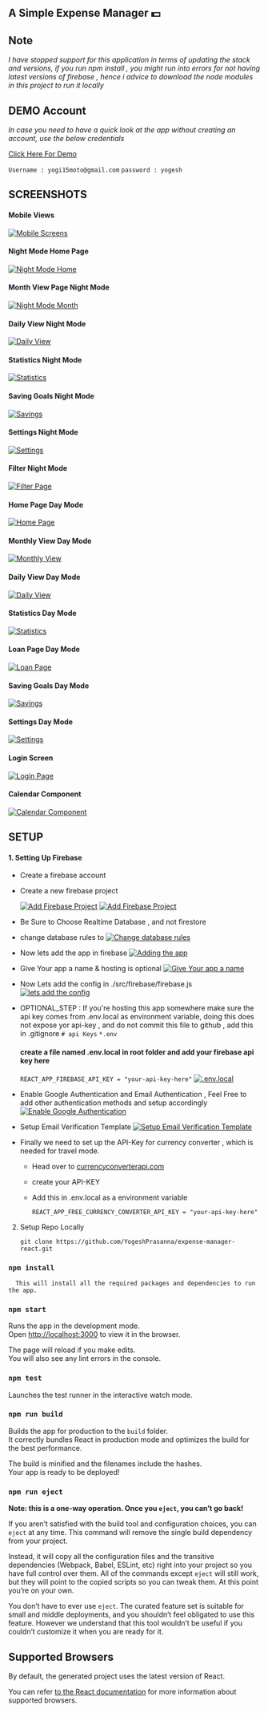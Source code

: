 ## A Simple Expense Manager 💵

## Note

*_I have stopped support for this application in terms of updating the stack and versions, if you run npm install , you might run into errors for not having latest versions of firebase , hence i advice to download the node modules in this project to run it locally_*

## DEMO Account

*_In case you need to have a quick look at the app without creating an account, use the below credentials_*

[Click Here For Demo](https://sad-shirley-6ef62f.netlify.com/)

`Username : yogi15moto@gmail.com`
`password : yogesh`

## SCREENSHOTS

#### Mobile Views
[![Mobile Screens](https://i.postimg.cc/c1jZTXVX/mobile-Views.png)](https://sad-shirley-6ef62f.netlify.com/)

#### Night Mode Home Page
[![Night Mode Home](https://i.postimg.cc/mZVBMTwf/Home1.png)](https://sad-shirley-6ef62f.netlify.com/)

#### Month View Page Night Mode
[![Night Mode Month](https://i.postimg.cc/jqvn50nC/MONTHLY-NIGHT-MODE.png)](https://sad-shirley-6ef62f.netlify.com/)

#### Daily View Night Mode
[![Daily View](https://i.postimg.cc/BQQDcQfx/DAILY-NIGHT-MODE.png)](https://sad-shirley-6ef62f.netlify.com/)

#### Statistics Night Mode
[![Statistics](https://i.postimg.cc/1tm5hXHB/STATISTICS-NIGHT-MODE2.png)](https://sad-shirley-6ef62f.netlify.com/)

#### Saving Goals Night Mode
[![Savings](https://i.postimg.cc/WbBNpX8h/SAVINGS-NIGHT-MODE.png)](https://sad-shirley-6ef62f.netlify.com/)

#### Settings Night Mode
[![Settings](https://i.postimg.cc/CLBMVWj3/SETTINGS-NIGHT-MODE.png)](https://sad-shirley-6ef62f.netlify.com/)

#### Filter Night Mode
[![Filter Page](https://i.postimg.cc/kM2rDJ8Y/FILTER-NIGHT-MODE.png)](https://sad-shirley-6ef62f.netlify.com/)

#### Home Page Day Mode
[![Home Page](https://i.postimg.cc/25XXmXdt/HOMEDAY4.png)](https://sad-shirley-6ef62f.netlify.com/)

#### Monthly View Day Mode
[![Monthly View](https://i.postimg.cc/qqmNZyH2/MONTH-VIEW-DAY.png)](https://sad-shirley-6ef62f.netlify.com/)

#### Daily View Day Mode
[![Daily View](https://i.postimg.cc/cCT3yPwg/DAILY-DAY-MODE.png)](https://sad-shirley-6ef62f.netlify.com/)

#### Statistics Day Mode
[![Statistics](https://i.postimg.cc/Wz43rzqz/STATISTICS-DAY-MODE.png)](https://sad-shirley-6ef62f.netlify.com/)

#### Loan Page Day Mode
[![Loan Page](https://s25.postimg.cc/s16nf3kxb/loan.png)](https://sad-shirley-6ef62f.netlify.com/)

#### Saving Goals Day Mode
[![Savings](https://i.postimg.cc/fRYwVmq5/SAVINGS-DAY-MODE.png)](https://sad-shirley-6ef62f.netlify.com/)

#### Settings Day Mode
[![Settings](https://i.postimg.cc/59k9TxF5/SETTINGS-DAY-MODE.png)](https://sad-shirley-6ef62f.netlify.com/)

#### Login Screen
[![Login Page](https://s25.postimg.cc/jvolgx1tb/login.png)](https://sad-shirley-6ef62f.netlify.com/)

#### Calendar Component
[![Calendar Component](https://i.postimg.cc/DyZ1TZnM/calendar-component.png)](https://sad-shirley-6ef62f.netlify.com/)

## SETUP

#### 1. Setting Up Firebase 
- Create a firebase account

- Create a new firebase project 

  [![Add Firebase Project](https://i.postimg.cc/TwvMnjTk/add-Firebase.png)](https://i.postimg.cc/TwvMnjTk/add-Firebase.png)
  [![Add Firebase Project](https://i.postimg.cc/fL74C3LM/add-project.png)](https://i.postimg.cc/fL74C3LM/add-project.png)
  
- Be Sure to Choose Realtime Database , and not firestore

- change database rules to 
  [![Change database rules](https://i.postimg.cc/3N3scK4m/firebase-database-rules.png)](https://i.postimg.cc/3N3scK4m/firebase-database-rules.png)
  
- Now lets add the app in firebase
  [![Adding the app](https://i.postimg.cc/x15nGjnk/add-app1.png)](https://i.postimg.cc/x15nGjnk/add-app1.png)
  
- Give Your app a name & hosting is optional
  [![Give Your app a name](https://i.postimg.cc/9MR2jGTT/adding-firebase1.png)](https://i.postimg.cc/9MR2jGTT/adding-firebase1.png)
  
- Now Lets add the config in ./src/firebase/firebase.js
  [![lets add the config](https://i.postimg.cc/LXcp4nBW/adding-firebase2.png)](https://i.postimg.cc/LXcp4nBW/adding-firebase2.png)
  
- OPTIONAL_STEP : If you're hosting this app somewhere make sure the api key comes from .env.local as environment variable, doing this does not expose yor api-key , and do not commit this file to github , add this in .gitignore 
    `# api Keys`
    `*.env`
 
    #### create a file named .env.local in root folder and add your firebase api key here
    
     `REACT_APP_FIREBASE_API_KEY = "your-api-key-here"`
     [![.env.local](https://i.postimg.cc/fLZcGv1q/env-local.png)](https://i.postimg.cc/fLZcGv1q/env-local.png)
  
- Enable Google Authentication and Email Authentication , Feel Free to add other authentication methods and setup accordingly
  [![Enable Google Authentication](https://i.postimg.cc/593dFFT3/firebase-enable-auth-methods.png)](https://i.postimg.cc/593dFFT3/firebase-enable-auth-methods.png)
  
- Setup Email Verification Template
  [![Setup Email Verification Template](https://i.postimg.cc/pXLNQLtt/firebase-setup-firebase-email-verification-templates.png)](https://i.postimg.cc/pXLNQLtt/firebase-setup-firebase-email-verification-templates.png)
  
- Finally we need to set up the API-Key for currency converter , which is needed for travel mode.
    - Head over to [currencyconverterapi.com](https://free.currencyconverterapi.com/)
    - create your API-KEY 
    - Add this in .env.local as a environment variable
    
        `REACT_APP_FREE_CURRENCY_CONVERTER_API_KEY = "your-api-key-here"`
  
 2. Setup Repo Locally
 
    `git clone https://github.com/YogeshPrasanna/expense-manager-react.git`

### `npm install`

      This will install all the required packages and dependencies to run the app.

### `npm start`

  Runs the app in the development mode.<br>
  Open [http://localhost:3000](http://localhost:3000) to view it in the browser.

  The page will reload if you make edits.<br>
  You will also see any lint errors in the console.

### `npm test`

Launches the test runner in the interactive watch mode.<br>

### `npm run build`

Builds the app for production to the `build` folder.<br>
It correctly bundles React in production mode and optimizes the build for the best performance.

The build is minified and the filenames include the hashes.<br>
Your app is ready to be deployed!

### `npm run eject`

**Note: this is a one-way operation. Once you `eject`, you can’t go back!**

If you aren’t satisfied with the build tool and configuration choices, you can `eject` at any time. This command will remove the single build dependency from your project.

Instead, it will copy all the configuration files and the transitive dependencies (Webpack, Babel, ESLint, etc) right into your project so you have full control over them. All of the commands except `eject` will still work, but they will point to the copied scripts so you can tweak them. At this point you’re on your own.

You don’t have to ever use `eject`. The curated feature set is suitable for small and middle deployments, and you shouldn’t feel obligated to use this feature. However we understand that this tool wouldn’t be useful if you couldn’t customize it when you are ready for it.

## Supported Browsers

By default, the generated project uses the latest version of React.

You can refer [to the React documentation](https://reactjs.org/docs/react-dom.html#browser-support) for more information about supported browsers.

